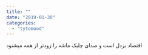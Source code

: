 ```yaml
---
title: ""
date: "2019-01-30"
categories: 
  - "tytomood"
---
```


اقتصاد بزدل است و صدای چلیک ماشه را زودتر از همه میشنود
